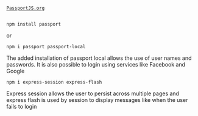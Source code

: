 [`PassportJS.org`](https://www.passportjs.org/)



```shell

npm install passport

```
or
```shell
npm i passport passport-local
```
The added installation of passport local allows the use of user names and passwords. It is also possible to login using services like Facebook and Google


```
npm i express-session express-flash
```
Express session allows the user to persist across multiple pages and express flash is used by session to display messages like when the user fails to login
